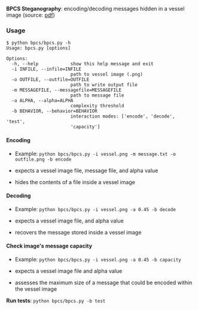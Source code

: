 __BPCS Steganography__: encoding/decoding messages hidden in a vessel image (source: [pdf](http://web.eece.maine.edu/~eason/steg/SPIE98.pdf))

### Usage

```
$ python bpcs/bpcs.py -h
Usage: bpcs.py [options]

Options:
  -h, --help            show this help message and exit
  -i INFILE, --infile=INFILE
                        path to vessel image (.png)
  -o OUTFILE, --outfile=OUTFILE
                        path to write output file
  -m MESSAGEFILE, --messagefile=MESSAGEFILE
                        path to message file
  -a ALPHA, --alpha=ALPHA
                        complexity threshold
  -b BEHAVIOR, --behavior=BEHAVIOR
                        interaction modes: ['encode', 'decode', 'test',
                        'capacity']
```

#### Encoding

* Example: `python bpcs/bpcs.py -i vessel.png -m message.txt -o outfile.png -b encode`

* expects a vessel image file, message file, and alpha value
* hides the contents of a file inside a vessel image

#### Decoding

* Example: `python bpcs/bpcs.py -i vessel.png -a 0.45 -b decode`

* expects a vessel image file, and alpha value
* recovers the message stored inside a vessel image

#### Check image's message capacity

* Example: `python bpcs/bpcs.py -i vessel.png -a 0.45 -b capacity`

* expects a vessel image file and alpha value
* assesses the maximum size of a message that could be encoded within the vessel image

__Run tests__: `python bpcs/bpcs.py -b test`

